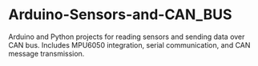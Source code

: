 # Arduino-Sensors-and-CAN_BUS
Arduino and Python projects for reading sensors and sending data over CAN bus. Includes MPU6050 integration, serial communication, and CAN message transmission.
